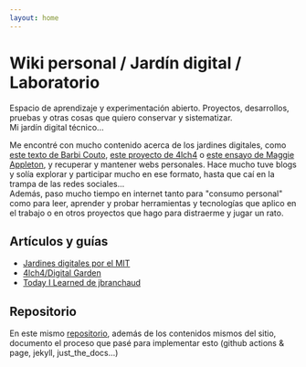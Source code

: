 ```yaml
---
layout: home
---
```


# Wiki personal / Jardín digital / Laboratorio

Espacio de aprendizaje y experimentación abierto. Proyectos, desarrollos, pruebas y otras cosas que quiero conservar y sistematizar.  
Mi jardín digital técnico...

Me encontré con mucho contenido acerca de los jardines digitales, como [este texto de Barbi Couto](https://eneroenlaciudad.com.ar/el-software-los-jardines-digitales-las-redes-sociales-y-una-caotica-reflexion-sobre-la-libertad/), [este proyecto de 4lch4](https://github.com/4lch4/Digital-Garden) o [este ensayo de Maggie Appleton](https://maggieappleton.com/garden-history), y recuperar y mantener webs personales. Hace mucho tuve blogs y solía explorar y participar mucho en ese formato, hasta que caí en la trampa de las redes sociales...  
Además, paso mucho tiempo en internet tanto para "consumo personal" como para leer, aprender y probar herramientas y tecnologías que aplico en el trabajo o en otros proyectos que hago para distraerme y jugar un rato.

## Artículos y guías

- [Jardines digitales por el MIT](https://www.technologyreview.es/s/12606/jardines-digitales-la-respuesta-espiritual-la-futilidad-de-las-redes-sociales)
- [4lch4/Digital Garden](https://4lch4.garden/)
- [Today I Learned de jbranchaud](https://github.com/jbranchaud/til)

## Repositorio

En este mismo [repositorio](https://github.com/diegobollini/miwiki), además de los contenidos mismos del sitio, documento el proceso que pasé para implementar esto (github actions & page, jekyll, just_the_docs...)
